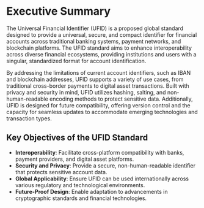 # Executive Summary

The Universal Financial Identifier (UFID) is a proposed global standard designed to provide a universal, secure, and compact identifier for financial accounts across traditional banking systems, payment networks, and blockchain platforms. The UFID standard aims to enhance interoperability across diverse financial ecosystems, providing institutions and users with a singular, standardized format for account identification.

By addressing the limitations of current account identifiers, such as IBAN and blockchain addresses, UFID supports a variety of use cases, from traditional cross-border payments to digital asset transactions. Built with privacy and security in mind, UFID utilizes hashing, salting, and non-human-readable encoding methods to protect sensitive data. Additionally, UFID is designed for future compatibility, offering version control and the capacity for seamless updates to accommodate emerging technologies and transaction types.

## Key Objectives of the UFID Standard

- **Interoperability**: Facilitate cross-platform compatibility with banks, payment providers, and digital asset platforms.
- **Security and Privacy**: Provide a secure, non-human-readable identifier that protects sensitive account data.
- **Global Applicability**: Ensure UFID can be used internationally across various regulatory and technological environments.
- **Future-Proof Design**: Enable adaptation to advancements in cryptographic standards and financial technologies.
